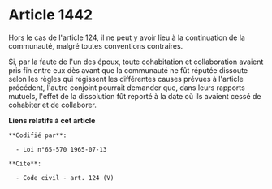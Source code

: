 # Article 1442

Hors le cas de l'article 124, il ne peut y avoir lieu à la continuation de la communauté, malgré toutes conventions
contraires.

Si, par la faute de l'un des époux, toute cohabitation et collaboration avaient pris fin entre eux dès avant que la
communauté ne fût réputée dissoute selon les règles qui régissent les différentes causes prévues à l'article précédent,
l'autre conjoint pourrait demander que, dans leurs rapports mutuels, l'effet de la dissolution fût reporté à la date où ils
avaient cessé de cohabiter et de collaborer.

**Liens relatifs à cet article**

	**Codifié par**:

	  - Loi n°65-570 1965-07-13

	**Cite**:

	  - Code civil - art. 124 (V)
